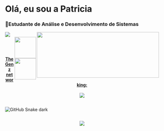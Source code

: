 # Olá, eu sou a Patricia 
<h3>📘Estudante de Análise e Desenvolvimento de Sistemas</h3>
<div>
  <a href="https://github.com/PatriciaDamasceno883/Patty/edit/main/README.md">
  <img leight="180cm" src="https://github-readme-stats.vercel.app/api?username=PatriciaDamasceno883&show_icons=true&theme=transparent&include_all_commits=true&count_private-true"/>
<img leight="180cm" width="400" height="150" align="right" src="https://github-readme-stats.vercel.app/api/top-langs/?username=PatriciaDamasceno883&layout=compact&langs_count=16&theme=transparent"><br>
    <img width="70" align="right" src="https://cdn.jsdelivr.net/gh/devicons/devicon/icons/java/java-plain.svg" />
    <img  width="70" align="right" src="https://cdn.jsdelivr.net/gh/devicons/devicon/icons/css3/css3-original-wordmark.svg" />
    </div><br>
  <br>

##
<h4 align="center">The Gen z networking:</h4>

  <div align="center"> 
 <a href="mailto:patricia_dg99@outlook.com? subject=subject text" target="_blank"> <img src="https://img.shields.io/badge/Microsoft_Outlook-0078D4?style=for-the-badge&logo=microsoft-outlook&logoColor=white" target="_blank"></a>
  </div>
    
  ##
  ![GitHub Snake dark](github-snake-dark.svg#gh-dark-mode-only)

  ##
  <div align="center">
<img src="https://github.com/PatriciaDamasceno883/Patricia-Damasceno-Geraldo/blob/fa2aaa3dede6469b788af49131e3fe093867fc02/nqGyiz.gif"></a>                           
 </div>              
                           

  
